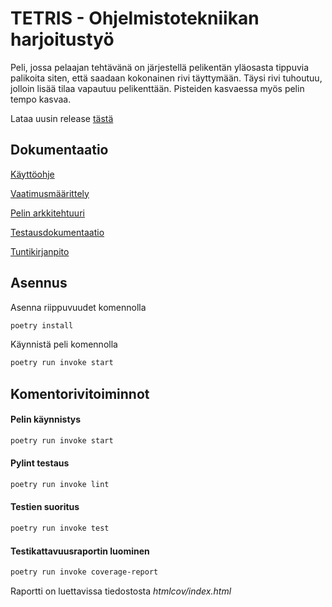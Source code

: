 # TETRIS - Ohjelmistotekniikan harjoitustyö

Peli, jossa pelaajan tehtävänä on järjestellä pelikentän yläosasta tippuvia palikoita siten, että saadaan kokonainen rivi täyttymään. Täysi rivi tuhoutuu, jolloin lisää tilaa vapautuu pelikenttään. Pisteiden kasvaessa myös pelin tempo kasvaa.

Lataa uusin release [tästä](https://github.com/ajperttula/ot-harjoitustyo/archive/refs/tags/viikko6.zip)

## Dokumentaatio

[Käyttöohje](https://github.com/ajperttula/ot-harjoitustyo/blob/master/dokumentaatio/kayttoohje.md)

[Vaatimusmäärittely](https://github.com/ajperttula/ot-harjoitustyo/blob/master/dokumentaatio/vaatimusmaarittely.md)

[Pelin arkkitehtuuri](https://github.com/ajperttula/ot-harjoitustyo/blob/master/dokumentaatio/arkkitehtuuri.md)

[Testausdokumentaatio](https://github.com/ajperttula/ot-harjoitustyo/blob/master/dokumentaatio/testaus.md)

[Tuntikirjanpito](https://github.com/ajperttula/ot-harjoitustyo/blob/master/dokumentaatio/tuntikirjanpito.md)

## Asennus

Asenna riippuvuudet komennolla
```bash
poetry install
```
Käynnistä peli komennolla
```bash
poetry run invoke start
```

## Komentorivitoiminnot

#### Pelin käynnistys
```bash
poetry run invoke start
```
#### Pylint testaus
```bash
poetry run invoke lint
```
#### Testien suoritus
```bash
poetry run invoke test
```
#### Testikattavuusraportin luominen
```bash
poetry run invoke coverage-report
```
Raportti on luettavissa tiedostosta *htmlcov/index.html*
